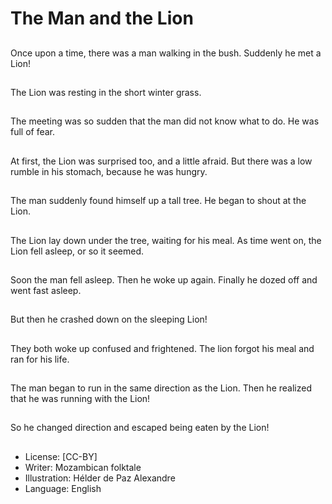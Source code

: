 # The Man and the Lion

##
Once upon a time,
there was a man
walking in the bush.
Suddenly he met a
Lion!

##
The Lion was resting in
the short winter grass.

##
The meeting was so
sudden that the man
did not know what to
do.
He was full of fear.

##
At first, the Lion was
surprised too, and a
little afraid.
But there was a low
rumble in his stomach,
because he was hungry.

##
The man suddenly
found himself up a tall
tree.
He began to shout at
the Lion.

##
The Lion lay down
under the tree, waiting
for his meal.
As time went on, the
Lion fell asleep, or so it
seemed.

##
Soon the man fell
asleep.
Then he woke up again.
Finally he dozed off and
went fast asleep.

##
But then he crashed
down on the sleeping
Lion!

##
They both woke up
confused and
frightened.
The lion forgot his meal
and ran for his life.

##
The man began to run
in the same direction
as the Lion.
Then he realized that
he was running with the
Lion!

##
So he changed direction
and escaped being
eaten by the Lion!

##
* License: [CC-BY]
* Writer: Mozambican folktale
* Illustration: Hélder de Paz Alexandre
* Language: English
